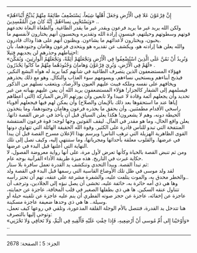 ------------------------------------------------------------------------

«إِنَّ فِرْعَوْنَ عَلا فِي الْأَرْضِ وَجَعَلَ أَهْلَها شِيَعاً، يَسْتَضْعِفُ طائِفَةً مِنْهُمْ يُذَبِّحُ أَبْناءَهُمْ
وَيَسْتَحْيِي نِساءَهُمْ. إِنَّهُ كانَ مِنَ الْمُفْسِدِينَ» ..  
ولكن الله يريد غير ما يريد فرعون ويقدر غير ما يقدر الطاغية. والطغاة
البغاة تخدعهم قوتهم وسطوتهم وحيلتهم، فينسون إرادة الله وتقديره ويحسبون
أنهم يختارون لأنفسهم ما يحبون، ويختارون لأعدائهم ما يشاءون. ويظنون أنهم
على هذا وذاك قادرون.  
والله يعلن هنا إرادته هو، ويكشف عن تقديره هو ويتحدى فرعون وهامان
وجنودهما، بأن احتياطهم وحذرهم لن يجديهم فتيلا:  
«وَنُرِيدُ أَنْ نَمُنَّ عَلَى الَّذِينَ اسْتُضْعِفُوا فِي الْأَرْضِ وَنَجْعَلَهُمْ أَئِمَّةً، وَنَجْعَلَهُمُ
الْوارِثِينَ، وَنُمَكِّنَ لَهُمْ فِي الْأَرْضِ، وَنُرِيَ فِرْعَوْنَ وَهامانَ وَجُنُودَهُما مِنْهُمْ ما كانُوا
يَحْذَرُونَ» .  
فهؤلاء المستضعفون الذين يتصرف الطاغية في شأنهم كما يريد له هواه البشع
النكير، فيذبح أبناءهم ويستحيي نساءهم، ويسومهم سوء العذاب والنكال. وهو مع
ذلك يحذرهم ويخافهم على نفسه وملكه فيبث عليهم العيون والأرصاد، ويتعقب
نسلهم من الذكور فيسلمهم إلى الشفار كالجزار! هؤلاء المستضعفون يريد الله
أن يمن عليهم بهباته من غير تحديد وأن يجعلهم أئمة وقادة لا عبيدا ولا
تابعين وأن يورثهم الأرض المباركة (التي أعطاهم إياها عند ما استحقوها بعد
ذلك بالإيمان والصلاح) وأن يمكن لهم فيها فيجعلهم أقوياء راسخي الأقدام
مطمئنين. وأن يحقق ما يحذره فرعون وهامان وجنودهما، وما يتخذون الحيطة
دونه، وهم لا يشعرون! هكذا يعلن السياق قبل أن يأخذ في عرض القصة ذاتها.
يعلن واقع الحال، وما هو مقدر في المآل. ليقف القوتين وجها لوجه: قوة فرعون
المنتفشة المنتفخة التي تبدو للناس قادرة على الكثير. وقوة الله الحقيقة
الهائلة التي تتهاوى دونها القوى الظاهرية الهزيلة التي ترهب الناس! ويرسم
بهذا الإعلان مسرح القصة قبل أن يبدأ في عرضها. والقلوب معلقة بأحداثها
ومجرياتها، وما ستنتهي إليه، وكيف تصل إلى تلك النهاية التي أعلنها قبل
البدء في عرضها.  
ومن ثم تنبض القصة بالحياة وكأنها تعرض لأول مرة، على أنها رواية معروضة
الفصول، لا حكاية غبرت في التاريخ. هذه ميزة طريقة الأداء القرآنية بوجه
عام.  
ثم تبدأ القصة. ويبدأ التحدي وتنكشف يد القدرة تعمل سافرة بلا ستار:  
لقد ولد موسى في ظل تلك الأوضاع القاسية التي رسمها قبل البدء في القصة ولد
والخطر محدق به، والموت يتلفت عليه، والشفرة مشرعة على عنقه، تهم أن تحتز
رأسه..  
وها هي ذي أمه حائرة به، خائفة عليه، تخشى أن يصل نبؤه إلى الجلادين، وترجف
أن تتناول عنقه السكين. ها هي ذي بطفلها الصغير في قلب المخافة، عاجزة عن
حمايته، عاجزة عن إخفائه، عاجزة عن حجز صوته الفطري أن ينم عليه عاجزة عن
تلقينه حيلة أو وسيلة.. ها هي ذي وحدها ضعيفة عاجزة مسكينة.  
هنا تتدخل يد القدرة، فتتصل بالأم الوجلة القلقة المذعورة، وتلقي في روعها
كيف تعمل، وتوحي إليها بالتصرف:  
«وَأَوْحَيْنا إِلى أُمِّ مُوسى أَنْ أَرْضِعِيهِ، فَإِذا خِفْتِ عَلَيْهِ فَأَلْقِيهِ فِي الْيَمِّ، وَلا تَخافِي
وَلا تَحْزَنِي» ..

------------------------------------------------------------------------

الجزء: 5 ¦ الصفحة: 2678
